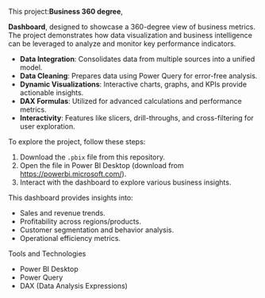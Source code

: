 This project:**Business 360 degree**,

**Dashboard**, designed to showcase a 360-degree view of business metrics.  
The project demonstrates how data visualization and business intelligence can be leveraged to analyze and monitor key performance indicators.  

- **Data Integration**: Consolidates data from multiple sources into a unified model.  
- **Data Cleaning**: Prepares data using Power Query for error-free analysis.  
- **Dynamic Visualizations**: Interactive charts, graphs, and KPIs provide actionable insights.  
- **DAX Formulas**: Utilized for advanced calculations and performance metrics.  
- **Interactivity**: Features like slicers, drill-throughs, and cross-filtering for user exploration.  

To explore the project, follow these steps:
 
1. Download the `.pbix` file from this repository.  
2. Open the file in Power BI Desktop (download from https://powerbi.microsoft.com/).  
3. Interact with the dashboard to explore various business insights.  
 
This dashboard provides insights into:

- Sales and revenue trends.  
- Profitability across regions/products.  
- Customer segmentation and behavior analysis.  
- Operational efficiency metrics.
  
 Tools and Technologies

- Power BI Desktop  
- Power Query  
- DAX (Data Analysis Expressions)  
